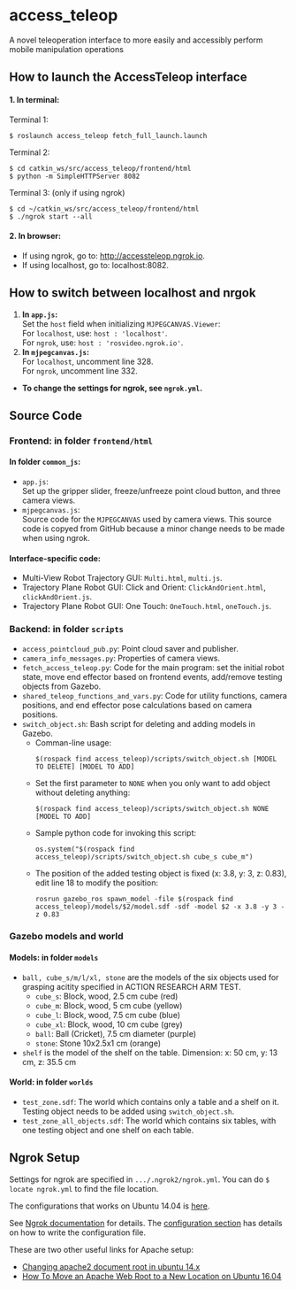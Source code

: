 # access_teleop
A novel teleoperation interface to more easily and accessibly perform mobile manipulation operations

## How to launch the AccessTeleop interface
#### 1. In terminal:  
Terminal 1:  
```
$ roslaunch access_teleop fetch_full_launch.launch
```
Terminal 2:  
```
$ cd catkin_ws/src/access_teleop/frontend/html  
$ python -m SimpleHTTPServer 8082  
```
Terminal 3: (only if using ngrok)  
```
$ cd ~/catkin_ws/src/access_teleop/frontend/html  
$ ./ngrok start --all  
```

#### 2. In browser:  
* If using ngrok, go to: http://accessteleop.ngrok.io.  
* If using localhost, go to: localhost:8082.  


## How to switch between localhost and nrgok  
1. **In `app.js`:**  
Set the `host` field when initializing `MJPEGCANVAS.Viewer`:  
For `localhost`, use: `host : 'localhost'`.  
For `ngrok`, use: `host : 'rosvideo.ngrok.io'`.  
2. **In `mjpegcanvas.js`:**  
For `localhost`, uncomment line 328.  
For `ngrok`, uncomment line 332.  

* **To change the settings for ngrok, see `ngrok.yml`.**


## Source Code
### **Frontend:** in folder `frontend/html`
#### In folder `common_js`:  
* `app.js`:  
Set up the gripper slider, freeze/unfreeze point cloud button, and three camera views.  
* `mjpegcanvas.js`:  
Source code for the `MJPEGCANVAS` used by camera views. This source code is copyed from GitHub because a minor change needs to be made when using ngrok.  

#### Interface-specific code:  
* Multi-View Robot Trajectory GUI: `Multi.html`, `multi.js`.  
* Trajectory Plane Robot GUI: Click and Orient: `ClickAndOrient.html`, `clickAndOrient.js`.  
* Trajectory Plane Robot GUI: One Touch: `OneTouch.html`, `oneTouch.js`.  

### **Backend:** in folder `scripts`
* `access_pointcloud_pub.py`: Point cloud saver and publisher.  
* `camera_info_messages.py`: Properties of camera views.  
* `fetch_access_teleop.py`: Code for the main program: set the initial robot state, move end effector based on frontend events, add/remove testing objects from Gazebo.   
* `shared_teleop_functions_and_vars.py`: Code for utility functions, camera positions, and end effector pose calculations based on camera positions.  
* `switch_object.sh`: Bash script for deleting and adding models in Gazebo.  
  - Comman-line usage:  
    ```
    $(rospack find access_teleop)/scripts/switch_object.sh [MODEL TO DELETE] [MODEL TO ADD]
    ```
  - Set the first parameter to `NONE` when you only want to add object without deleting anything:  
    ```
    $(rospack find access_teleop)/scripts/switch_object.sh NONE [MODEL TO ADD]
    ```
  - Sample python code for invoking this script:
    ```
    os.system("$(rospack find access_teleop)/scripts/switch_object.sh cube_s cube_m")
    ```  
  - The position of the added testing object is fixed (x: 3.8, y: 3, z: 0.83), edit line 18 to modify the position:  
    ```
    rosrun gazebo_ros spawn_model -file $(rospack find access_teleop)/models/$2/model.sdf -sdf -model $2 -x 3.8 -y 3 -z 0.83
    ```   

### **Gazebo models and world**
#### Models: in folder `models`  
* `ball, cube_s/m/l/xl, stone` are the models of the six objects used for grasping acitity specified in ACTION RESEARCH ARM TEST.
  - `cube_s`: Block, wood, 2.5 cm cube (red)
  - `cube_m`: Block, wood, 5 cm cube (yellow)
  - `cube_l`: Block, wood, 7.5 cm cube (blue)
  - `cube_xl`: Block, wood, 10 cm cube (grey)
  - `ball`: Ball (Cricket), 7.5 cm diameter (purple)
  - `stone`: Stone 10x2.5x1 cm (orange)
* `shelf` is the model of the shelf on the table. Dimension: x: 50 cm, y: 13 cm, z: 35.5 cm

#### World: in folder `worlds`
* `test_zone.sdf`: The world which contains only a table and a shelf on it. Testing object needs to be added using `switch_object.sh`.  
* `test_zone_all_objects.sdf`: The world which contains six tables, with one testing object and one shelf on each table.  

## Ngrok Setup
Settings for ngrok are specified in `.../.ngrok2/ngrok.yml`. You can do `$ locate ngrok.yml` to find the file location.  

The configurations that works on Ubuntu 14.04 is [here](./files/ngrok_setup.txt).  


See [Ngrok documentation](https://ngrok.com/docs) for details. The [configuration section](https://ngrok.com/docs#config) has details on how to write the configuration file.  

These are two other useful links for Apache setup: 
* [Changing apache2 document root in ubuntu 14.x](https://julienrenaux.fr/2015/04/06/changing-apache2-document-root-in-ubuntu-14-x/)  
* [How To Move an Apache Web Root to a New Location on Ubuntu 16.04](https://www.digitalocean.com/community/tutorials/how-to-move-an-apache-web-root-to-a-new-location-on-ubuntu-16-04)
